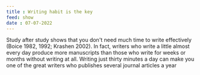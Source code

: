 ```yaml
---
title : Writing habit is the key
feed: show
date : 07-07-2022
---
```


Study after study shows that you don't need much time to write effectively (Boice 1982, 1992; Krashen 2002). In fact, writers who write a little almost every day produce more manuscripts than those who write for weeks or months without writing at all. Writing just thirty minutes a day can make you one of the great writers who publishes several journal articles a year
